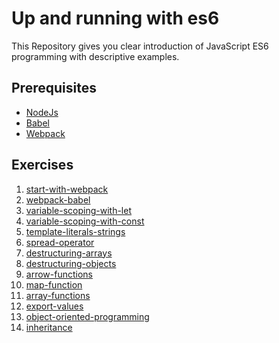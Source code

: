 # Up and running with es6
This Repository gives you clear introduction of JavaScript ES6 programming with descriptive examples.

## Prerequisites
<ul>
  <li><a href="https://nodejs.org">NodeJs</a></li>
  <li><a href="http://babeljs.io">Babel</a></li>
  <li><a href="https://webpack.js.org">Webpack</a></li>
</ul>

## Exercises
<ol>
  <li><a href="https://github.com/gsin11/up-and-running-with-es6/tree/master/1-start-with-webpack">start-with-webpack</a></li>
  <li><a href="https://github.com/gsin11/up-and-running-with-es6/tree/master/2-webpack-babel">webpack-babel</a></li>
  <li><a href="https://github.com/gsin11/up-and-running-with-es6/tree/master/3-variable-scoping-with-let">variable-scoping-with-let</a></li>
  <li><a href="https://github.com/gsin11/up-and-running-with-es6/tree/master/4-variable-scoping-with-const">variable-scoping-with-const</a></li>
  <li><a href="https://github.com/gsin11/up-and-running-with-es6/tree/master/5-template-literals-strings">template-literals-strings</a></li>
  <li><a href="https://github.com/gsin11/up-and-running-with-es6/tree/master/6-spread-operator">spread-operator</a></li>
  <li><a href="https://github.com/gsin11/up-and-running-with-es6/tree/master/7-destructuring-arrays">destructuring-arrays</a></li>
  <li><a href="https://github.com/gsin11/up-and-running-with-es6/tree/master/8-destructuring-objects">destructuring-objects</a></li>
  <li><a href="https://github.com/gsin11/up-and-running-with-es6/tree/master/9-arrow-functions">arrow-functions</a></li>
  <li><a href="https://github.com/gsin11/up-and-running-with-es6/tree/master/10-map-function">map-function</a></li>
  <li><a href="https://github.com/gsin11/up-and-running-with-es6/tree/master/11-array-functions">array-functions</a></li>
  <li><a href="https://github.com/gsin11/up-and-running-with-es6/tree/master/12-export-values">export-values</a></li>
  <li><a href="https://github.com/gsin11/up-and-running-with-es6/tree/master/13-object-oriented-programming">object-oriented-programming</a></li>
  <li><a href="https://github.com/gsin11/up-and-running-with-es6/tree/master/14-inheritance">inheritance</a></li>
</ol>